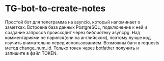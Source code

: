 # TG-bot-to-create-notes
Простой бот для телеграмма на asyncio, который напоминает о заметках. Встроена база данных PostgreSQL, подключение к ней и создание запросов происходит через библиотеку asyncpg. Над комментариями не парился(они на английском), поэтому лучше код изучить внимательно перед использованием. Возможны баги в requests метод change_num_id.
Только токен через botfather получить и запишите в файл TOKEN.
